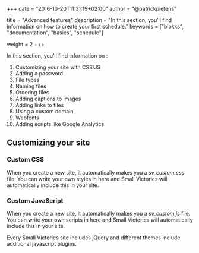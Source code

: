 +++
date            = "2016-10-20T11:31:19+02:00"
author          = "@patrickpietens"

title           = "Advanced features"
description     = "In this section, you’ll find information on how to create your first schedule."
keywords        = ["blokks", "documentation", "basics", "schedule"]

weight          = 2
+++

In this section, you’ll find information on :

1.  Customizing your site with CSS/JS
2.  Adding a password
3.  File types
3.  Naming files
4.  Ordering files
5.  Adding captions to images
6.  Adding links to files
7.  Using a custom domain
8.  Webfonts
9.  Adding scripts like Google Analytics

## Customizing your site

### Custom CSS
When you create a new site, it automatically makes you a *sv_custom.css* file. You can write your own styles in here and Small Victories will automatically include this in your site.

### Custom JavaScript
When you create a new site, it automatically makes you a *sv_custom.js* file. You can write your own scripts in here and Small Victories will automatically include this in your site.

Every Small Victories site includes jQuery and different themes include additional javascript plugins.
